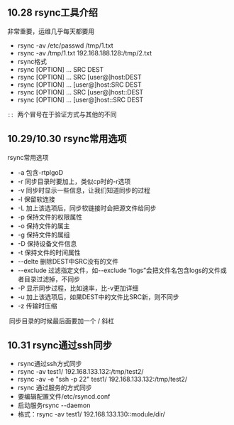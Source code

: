 ## 10.28 rsync工具介绍

非常重要，运维几乎每天都要用

* rsync -av /etc/passwd /tmp/1.txt
* rsync -av /tmp/1.txt 192.168.188.128:/tmp/2.txt 
* rsync格式
* rsync [OPTION] … SRC   DEST
* rsync [OPTION] … SRC   [user@]host:DEST
* rsync [OPTION] … [user@]host:SRC   DEST
* rsync [OPTION] … SRC   [user@]host::DEST
* rsync [OPTION] … [user@]host::SRC   DEST

`::`  两个冒号在于验证方式与其他的不同


## 10.29/10.30 rsync常用选项

rsync常用选项
 
* -a 包含-rtplgoD
* -r 同步目录时要加上，类似cp时的-r选项
* -v 同步时显示一些信息，让我们知道同步的过程
* -l 保留软连接
* -L 加上该选项后，同步软链接时会把源文件给同步
* -p 保持文件的权限属性
* -o 保持文件的属主
* -g 保持文件的属组
* -D 保持设备文件信息
* -t 保持文件的时间属性
* --delte 删除DEST中SRC没有的文件
* --exclude 过滤指定文件，如--exclude “logs”会把文件名包含logs的文件或者目录过滤掉，不同步
* -P 显示同步过程，比如速率，比-v更加详细
* -u 加上该选项后，如果DEST中的文件比SRC新，则不同步
* -z 传输时压缩

 同步目录的时候最后面要加一个 / 斜杠



## 10.31 rsync通过ssh同步

* rsync通过ssh方式同步
* rsync -av test1/ 192.168.133.132:/tmp/test2/
* rsync -av -e "ssh -p 22" test1/ 192.168.133.132:/tmp/test2/
* rsync 通过服务的方式同步
* 要编辑配置文件/etc/rsyncd.conf
* 启动服务rsync --daemon
* 格式：rsync -av test1/ 192.168.133.130::module/dir/
